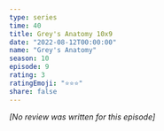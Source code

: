 ```yaml
---
type: series
time: 40
title: Grey's Anatomy 10x9
date: "2022-08-12T00:00:00"
name: "Grey's Anatomy"
season: 10
episode: 9
rating: 3
ratingEmoji: "⭐️⭐️⭐️"
share: false
---
```


_[No review was written for this episode]_
